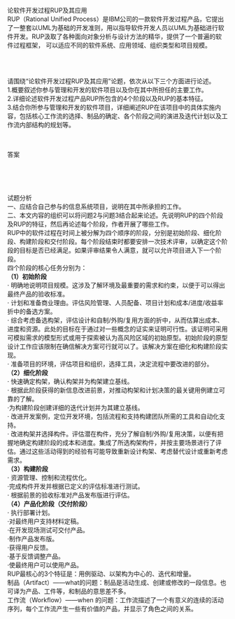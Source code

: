 <div class="detail lh2"><div><p>论软件开发过程RUP及其应用<br/> RUP（Rational Unified Process）是IBM公司的一款软件开发过程产品，它提出了一整套以UML为基础的开发准则，用以指导软件开发人员以UML为基础进行软件开发。RUP汲取了各种面向对象分析与设计方法的精华，提供了一个普遍的软件过程框架， 可以适应不同的软件系统、应用领域、组织类型和项目规模。</p></div><br/><br/><div><p>请围绕“论软件开发过程RUP及其应用”论题，依次从以下三个方面进行论述。<br/>1.概要叙述你参与管理和开发的软件项目以及你在其中所担任的主要工作。<br/>2.详细论述软件开发过程产品RUP所包含的4个阶段以及RUP的基本特征。<br/>3.结合你所参与管理和开发的软件项目，详细阐述RUP在该项目中的具体实施内容，包括核心工作流的选择、制品的确定、各个阶段之间的演进及迭代计划以及工作流内部结构的规划等。</p></div><br/><br/>答案<br/><p><br/></p><br/><br/>试题分析<br/>一、应结合自己参与的信息系统项目，说明在其中所承担的工作。<br/>
二、本文内容的组织可以将问题2与问题3结合起来论述。先说明RUP的四个阶段及RUP的特征，然后再论述每个阶段，作者开展了哪些工作。<br/>
RUP中的软件过程在时间上被分解为四个顺序的阶段，分别是初始阶段、细化阶段、构建阶段和交付阶段。每个阶段结束时都要安排一次技术评审，以确定这个阶段的目标是否已经满足。如果评审结果令人满意，就可以允许项目进入下一个阶段。<br/>
四个阶段的核心任务分别为：<br/>
<strong>（</strong><strong>1</strong><strong>）初始阶段</strong><br/>
· 明确地说明项目规模。这涉及了解环境及最重要的需求和约束，以便于可以得出最终产品的验收标准。<br/>
· 计划和准备商业理由。评估风险管理、人员配备、项目计划和成本/进度/收益率折中的备选方案。<br/>
· 综合考虑备选构架，评估设计和自制/外购/复用方面的折中，从而估算出成本、进度和资源。此处的目标在于通过对一些概念的证实来证明可行性。该证明可采用可模拟需求的模型形式或用于探索被认为高风险区域的初始原型。初始阶段的原型设计工作应该限制在确信解决方案可行就可以了。该解决方案在细化和构建阶段实现。<br/>
· 准备项目的环境，评估项目和组织，选择工具，决定流程中要改进的部分。<br/>
<strong>（</strong><strong>2</strong><strong>）细化阶段</strong><br/>
· 快速确定构架，确认构架并为构架建立基线。<br/>
· 根据此阶段获得的新信息改进前景，对推动构架和计划决策的最关键用例建立可靠的了解。<br/>
·为构建阶段创建详细的迭代计划并为其建立基线。<br/>
· 改进开发案例，定位开发环境，包括流程和支持构建团队所需的工具和自动化支持。<br/>
· 改进构架并选择构件。评估潜在构件，充分了解自制/外购/复用决策，以便有把握地确定构建阶段的成本和进度。集成了所选构架构件，并按主要场景进行了评估。通过这些活动得到的经验有可能导致重新设计构架、考虑替代设计或重新考虑需求。<br/>
<strong>（</strong><strong>3</strong><strong>）构建阶段</strong><br/>
· 资源管理、控制和流程优化。<br/>
·完成构件开发并根据已定义的评估标准进行测试。<br/>
· 根据前景的验收标准对产品发布版进行评估。<br/>
<strong>（</strong><strong>4</strong><strong>）产品化阶段（交付阶段）</strong><br/>
· 执行部署计划。<br/>
·对最终用户支持材料定稿。<br/>
·在开发现场测试可交付产品。<br/>
·制作产品发布版。<br/>
·获得用户反馈。<br/>
·基于反馈调整产品。<br/>
·使最终用户可以使用产品。<br/>
RUP最核心的3个特征是：用例驱动、以架构为中心的、迭代和增量。<br/>
    制品（Artifact）——what的问题：制品是活动生成、创建或修改的一段信息。也可译为产品、工件等，和制品的意思差不多。<br/>
工作流（Workflow）——when 的问题：工作流描述了一个有意义的连续的活动序列，每个工作流产生一些有价值的产品，并显示了角色之间的关系。<br/></div>
